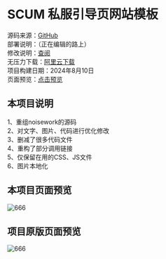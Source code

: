 # SCUM 私服引导页网站模板
源码来源：[GitHub](https://github.com/rcy1314/noisework)<br />
部署说明：（正在编辑的路上）<br />
修改说明：[查阅](http://baimu.live/1207/)<br />
无压力下载：[阿里云下载](https://www.alipan.com/s/Qkyz7RSV2H5)<br />
项目构建日期：2024年8月10日<br />
页面预览：[点击预览](http://baimu.live/scum/scum-web/index.html)<br />


## 本项目说明<br />
1、重组noisework的源码<br />
2、对文字、图片、代码进行优化修改<br />
3、删减了很多代码文件<br />
4、重构了部分调用链接<br />
5、仅保留在用的CSS、JS文件<br />
6、图片本地化<br />

## 本项目页面预览
![666](http://baimu.live/scum/imgs/20240815001508.png)

## 项目原版页面预览<br />
![666](https://jsd.cdn.noisework.cn/gh/rcy1314/tuchuang@main/uPic/666.png)
